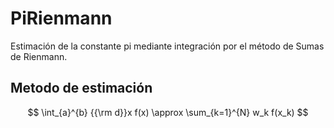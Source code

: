 # PiRienmann
Estimación de la constante pi mediante integración por el método de Sumas de Rienmann.

## Metodo de estimación

$$
\int_{a}^{b} {{\rm d}}x f(x) \approx \sum_{k=1}^{N} w_k f(x_k)
$$
